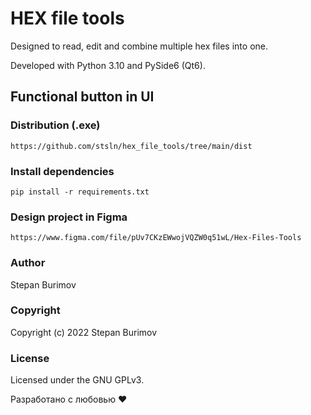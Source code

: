 # HEX file tools

Designed to read, edit and combine multiple hex files into one.

Developed with Python 3.10 and PySide6 (Qt6).

## Functional button in UI

### Distribution (.exe)
```
https://github.com/stsln/hex_file_tools/tree/main/dist
```

### Install dependencies
```
pip install -r requirements.txt
```

### Design project in Figma
```
https://www.figma.com/file/pUv7CKzEWwojVQZW0q51wL/Hex-Files-Tools
```

### Author

Stepan Burimov

### Copyright

Copyright (c) 2022 Stepan Burimov

### License

Licensed under the GNU GPLv3.


Разработано с любовью ❤️

